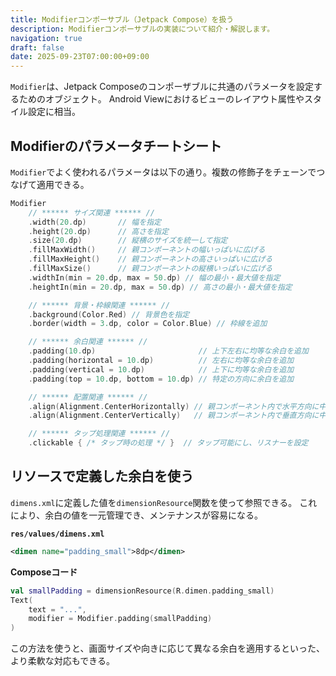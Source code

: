 ```yaml
---
title: Modifierコンポーサブル（Jetpack Compose）を扱う
description: Modifierコンポーサブルの実装について紹介・解説します。
navigation: true
draft: false
date: 2025-09-23T07:00:00+09:00
---
```


`Modifier`は、Jetpack Composeのコンポーザブルに共通のパラメータを設定するためのオブジェクト。
Android Viewにおけるビューのレイアウト属性やスタイル設定に相当。

## Modifierのパラメータチートシート

`Modifier`でよく使われるパラメータは以下の通り。複数の修飾子をチェーンでつなげて適用できる。

```kotlin
Modifier
    // ****** サイズ関連 ****** //
    .width(20.dp)       // 幅を指定
    .height(20.dp)      // 高さを指定
    .size(20.dp)        // 縦横のサイズを統一して指定
    .fillMaxWidth()     // 親コンポーネントの幅いっぱいに広げる
    .fillMaxHeight()    // 親コンポーネントの高さいっぱいに広げる
    .fillMaxSize()      // 親コンポーネントの縦横いっぱいに広げる
    .widthIn(min = 20.dp, max = 50.dp) // 幅の最小・最大値を指定
    .heightIn(min = 20.dp, max = 50.dp) // 高さの最小・最大値を指定

    // ****** 背景・枠線関連 ****** //
    .background(Color.Red) // 背景色を指定
    .border(width = 3.dp, color = Color.Blue) // 枠線を追加

    // ****** 余白関連 ****** //
    .padding(10.dp)                       // 上下左右に均等な余白を追加
    .padding(horizontal = 10.dp)          // 左右に均等な余白を追加
    .padding(vertical = 10.dp)            // 上下に均等な余白を追加
    .padding(top = 10.dp, bottom = 10.dp) // 特定の方向に余白を追加

    // ****** 配置関連 ****** //
    .align(Alignment.CenterHorizontally) // 親コンポーネント内で水平方向に中央揃え（`Column`内などで使用）
    .align(Alignment.CenterVertically)   // 親コンポーネント内で垂直方向に中央揃え（`Row`内などで使用）

    // ****** タップ処理関連 ****** //
    .clickable { /* タップ時の処理 */ }  // タップ可能にし、リスナーを設定
```

## リソースで定義した余白を使う

`dimens.xml`に定義した値を`dimensionResource`関数を使って参照できる。
これにより、余白の値を一元管理でき、メンテナンスが容易になる。

**`res/values/dimens.xml`**

```xml
<dimen name="padding_small">8dp</dimen>
```

**Composeコード**

```kotlin
val smallPadding = dimensionResource(R.dimen.padding_small)
Text(
    text = "...",
    modifier = Modifier.padding(smallPadding)
)
```

この方法を使うと、画面サイズや向きに応じて異なる余白を適用するといった、より柔軟な対応もできる。
